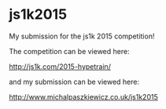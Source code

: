 # js1k2015

My submission for the js1k 2015 competition!

The competition can be viewed here:

http://js1k.com/2015-hypetrain/

and my submission can be viewed here:

http://www.michalpaszkiewicz.co.uk/js1k2015
